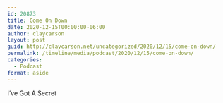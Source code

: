 ```yaml
---
id: 20873
title: Come On Down
date: 2020-12-15T00:00:00-06:00
author: claycarson
layout: post
guid: http://claycarson.net/uncategorized/2020/12/15/come-on-down/
permalink: /timeline/media/podcast/2020/12/15/come-on-down/
categories:
  - Podcast
format: aside
---
```

<div class="media-details">I’ve Got A Secret</div>

<div class="media-creator"></div>

<div class="media-rating"></div>